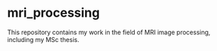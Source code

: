 # mri_processing
This repository contains my work in the field of MRI image processing, including my MSc thesis.
